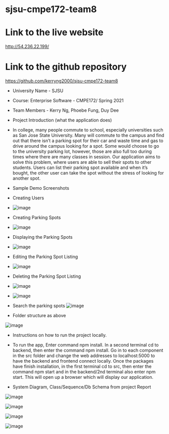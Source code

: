 # sjsu-cmpe172-team8


# Link to the live website
http://54.236.22.199/

# Link to the github repository
https://github.com/kerryng2000/sjsu-cmpe172-team8

- University Name - SJSU


- Course: Enterprise Software - CMPE172/ Spring 2021


- Team Members - Kerry Ng, Phoebe Fung, Duy Dee


- Project Introduction (what the application does)


- In college, many people commute to school, especially universities such as San Jose State University. Many will commute to the campus and find out that there isn’t a parking spot for their car and waste time and gas to drive around the campus looking for a spot. Some would choose to go to the university parking lot, however, those are also full too during times where there are many classes in session. Our application aims to solve this problem, where users are able to sell their spots to other students. Users can list their parking spot available and when it’s bought, the other user can take the spot without the stress of looking for another spot.
- Sample Demo Screenshots



- Creating Users
- ![image](https://user-images.githubusercontent.com/33183687/116125434-565ba680-a67a-11eb-914b-8e9cea73e703.png)
- Creating Parking Spots
- ![image](https://user-images.githubusercontent.com/33183687/116125509-6e332a80-a67a-11eb-846d-3be47c431855.png)
- Displaying the Parking Spots
- ![image](https://user-images.githubusercontent.com/33183687/116125628-9753bb00-a67a-11eb-9e47-7afaf4ea0e2f.png)
- Editing the Parking Spot Listing
- ![image](https://user-images.githubusercontent.com/33183687/116125682-a8043100-a67a-11eb-83cf-a33e7f68f8f4.png)
- Deleting the Parking Spot Listing
- ![image](https://user-images.githubusercontent.com/33183687/116125727-b6524d00-a67a-11eb-9e00-eccca1aeaead.png)
- ![image](https://user-images.githubusercontent.com/33183687/116125747-bce0c480-a67a-11eb-8a37-1b3b44809574.png)
- Search the parking spots
![image](https://user-images.githubusercontent.com/33183687/117586853-a0f40e80-b0cf-11eb-9560-cb2fd23533cd.png)

- Folder structure as above


![image](https://user-images.githubusercontent.com/33183687/117088299-f06cc000-ad06-11eb-80bb-7ed5a2b78691.png)



- Instructions on how to run the project locally.
- To run the app,  Enter command npm install. In a second terminal cd to backend, then enter the command npm install. Go in to each component in the src folder and change the web addresses to localhost:5000 to have the backend and frontend connect locally. Once the packages have finish installation, in the first terminal cd to src, then enter the command npm start and in the backend/2nd terminal also enter npm start. This will open up a browser which will display our application.



- System Diagram, Class/Sequence/Db Schema from project Report



![image](https://user-images.githubusercontent.com/33183687/116129392-e7cd1780-a67e-11eb-9716-04260aeaa48d.png)

![image](https://user-images.githubusercontent.com/33183687/116128566-ee0ec400-a67d-11eb-984f-37a62577c3d1.png)

![image](https://user-images.githubusercontent.com/33183687/116128643-fff06700-a67d-11eb-8f48-f559e43447a4.png)

![image](https://user-images.githubusercontent.com/33183687/116130710-65ddee00-a680-11eb-80f1-896c5a81ec42.png)



